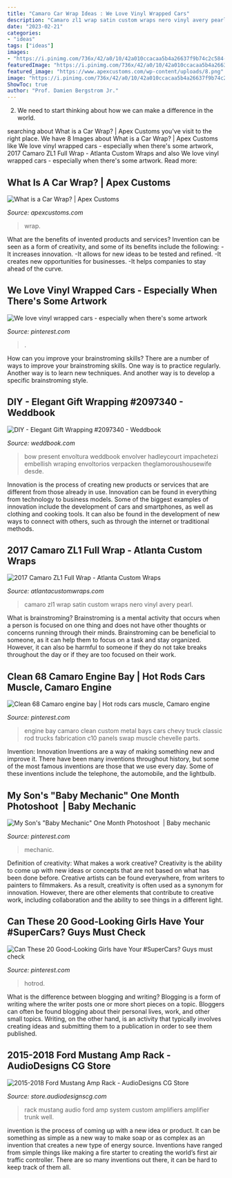 ```yaml
---
title: "Camaro Car Wrap Ideas : We Love Vinyl Wrapped Cars"
description: "Camaro zl1 wrap satin custom wraps nero vinyl avery pearl"
date: "2023-02-21"
categories:
- "ideas"
tags: ["ideas"]
images:
- "https://i.pinimg.com/736x/42/a0/10/42a010ccacaa5b4a26637f9b74c2c584--auto-design-bays.jpg"
featuredImage: "https://i.pinimg.com/736x/42/a0/10/42a010ccacaa5b4a26637f9b74c2c584--auto-design-bays.jpg"
featured_image: "https://www.apexcustoms.com/wp-content/uploads/8.png"
image: "https://i.pinimg.com/736x/42/a0/10/42a010ccacaa5b4a26637f9b74c2c584--auto-design-bays.jpg"
ShowToc: true
author: "Prof. Damien Bergstrom Jr."
---
```



2. We need to start thinking about how we can make a difference in the world.

	

		
searching about What is a Car Wrap? | Apex Customs you've visit to the right place. We have 8 Images about What is a Car Wrap? | Apex Customs like We love vinyl wrapped cars - especially when there&#039;s some artwork, 2017 Camaro ZL1 Full Wrap - Atlanta Custom Wraps and also We love vinyl wrapped cars - especially when there&#039;s some artwork. Read more:
		
    
## What Is A Car Wrap? | Apex Customs

<img loading=lazy src="https://www.apexcustoms.com/wp-content/uploads/8.png" onerror="this.onerror=null;this.src='https://tse4.mm.bing.net/th?id=OIP.dVA8cL9_EGMgLGsJ-XSCzgHaES&amp;pid=15.1';" alt="What is a Car Wrap? | Apex Customs">

_Source: apexcustoms.com_

>wrap. 

	

What are the benefits of invented products and services?
Invention can be seen as a form of creativity, and some of its benefits include the following: 
-It increases innovation. 
-It allows for new ideas to be tested and refined. 
-It creates new opportunities for businesses. 
-It helps companies to stay ahead of the curve.

    
## We Love Vinyl Wrapped Cars - Especially When There&#039;s Some Artwork

<img loading=lazy src="https://i.pinimg.com/736x/23/23/df/2323dfa630efc8d1276c2884ceddf822.jpg" onerror="this.onerror=null;this.src='https://tse4.mm.bing.net/th?id=OIP.ZHGMpv60xb5lDXD8G56EGQHaD2&amp;pid=15.1';" alt="We love vinyl wrapped cars - especially when there&#039;s some artwork">

_Source: pinterest.com_

>. 

	

How can you improve your brainstroming skills?
There are a number of ways to improve your brainstroming skills. One way is to practice regularly. Another way is to learn new techniques. And another way is to develop a specific brainstroming style.

    
## DIY - Elegant Gift Wrapping #2097340 - Weddbook

<img loading=lazy src="http://s3.weddbook.me/t1/2/0/9/2097340/elegant-gift-wrapping.jpg" onerror="this.onerror=null;this.src='https://tse1.mm.bing.net/th?id=OIP.BTT-mTguTHrCzD2pLhVTEQHaJ3&amp;pid=15.1';" alt="DIY - Elegant Gift Wrapping #2097340 - Weddbook">

_Source: weddbook.com_

>bow present envoltura weddbook envolver hadleycourt impachetezi embellish wraping envoltorios verpacken theglamoroushousewife desde. 

	

Innovation is the process of creating new products or services that are different from those already in use. Innovation can be found in everything from technology to business models. Some of the biggest examples of innovation include the development of cars and smartphones, as well as clothing and cooking tools. It can also be found in the development of new ways to connect with others, such as through the internet or traditional methods.

    
## 2017 Camaro ZL1 Full Wrap - Atlanta Custom Wraps

<img loading=lazy src="http://atlantacustomwraps.com/wp-content/uploads/2017/02/Custom-Vinyl-Wrap-2-17-2017-camaro-nero-1024x698.jpg" onerror="this.onerror=null;this.src='https://tse2.mm.bing.net/th?id=OIP.Q6hRHE9ENT_IelhwT-hu1gHaFD&amp;pid=15.1';" alt="2017 Camaro ZL1 Full Wrap - Atlanta Custom Wraps">

_Source: atlantacustomwraps.com_

>camaro zl1 wrap satin custom wraps nero vinyl avery pearl. 

	

What is brainstroming?
Brainstroming is a mental activity that occurs when a person is focused on one thing and does not have other thoughts or concerns running through their minds. Brainstroming can be beneficial to someone, as it can help them to focus on a task and stay organized. However, it can also be harmful to someone if they do not take breaks throughout the day or if they are too focused on their work.

    
## Clean 68 Camaro Engine Bay | Hot Rods Cars Muscle, Camaro Engine

<img loading=lazy src="https://i.pinimg.com/736x/42/a0/10/42a010ccacaa5b4a26637f9b74c2c584--auto-design-bays.jpg" onerror="this.onerror=null;this.src='https://tse4.mm.bing.net/th?id=OIP.HS3lMCv8RO_NBkZYUXWm2wHaE7&amp;pid=15.1';" alt="Clean 68 Camaro engine bay | Hot rods cars muscle, Camaro engine">

_Source: pinterest.com_

>engine bay camaro clean custom metal bays cars chevy truck classic rod trucks fabrication c10 panels swap muscle chevelle parts. 

	

Invention: Innovation
Inventions are a way of making something new and improve it. There have been many inventions throughout history, but some of the most famous inventions are those that we use every day. Some of these inventions include the telephone, the automobile, and the lightbulb.

    
## My Son&#039;s &quot;Baby Mechanic&quot; One Month Photoshoot ️ | Baby Mechanic

<img loading=lazy src="https://i.pinimg.com/736x/58/fc/f0/58fcf0a7dc1d83a484f66b92fdb13f3b--baby-mechanic-one-month.jpg" onerror="this.onerror=null;this.src='https://tse1.mm.bing.net/th?id=OIP.pFcwmtVS_88D2D81tnITyAHaE7&amp;pid=15.1';" alt="My Son&#039;s &quot;Baby Mechanic&quot; One Month Photoshoot ️ | Baby mechanic">

_Source: pinterest.com_

>mechanic. 

	

Definition of creativity: What makes a work creative?
Creativity is the ability to come up with new ideas or concepts that are not based on what has been done before. Creative artists can be found everywhere, from writers to painters to filmmakers. As a result, creativity is often used as a synonym for innovation. However, there are other elements that contribute to creative work, including collaboration and the ability to see things in a different light.

    
## Can These 20 Good-Looking Girls Have Your #SuperCars? Guys Must Check

<img loading=lazy src="https://i.pinimg.com/736x/80/93/1e/80931e5ec2b7778420f188b5e5b57665.jpg" onerror="this.onerror=null;this.src='https://tse3.mm.bing.net/th?id=OIP.UczmcuhYLW5FgVC0rkMnLgAAAA&amp;pid=15.1';" alt="Can These 20 Good-Looking Girls have Your #SuperCars? Guys must check">

_Source: pinterest.com_

>hotrod. 

	

What is the difference between blogging and writing?
Blogging is a form of writing where the writer posts one or more short pieces on a topic. Bloggers can often be found blogging about their personal lives, work, and other small topics. Writing, on the other hand, is an activity that typically involves creating ideas and submitting them to a publication in order to see them published.

    
## 2015-2018 Ford Mustang Amp Rack - AudioDesigns CG Store

<img loading=lazy src="https://store.audiodesignscg.com/wp-content/uploads/2017/06/unnamed-5.jpg" onerror="this.onerror=null;this.src='https://tse3.mm.bing.net/th?id=OIP.bV4vBEIizYxuhuosIv3I1gHaFj&amp;pid=15.1';" alt="2015-2018 Ford Mustang Amp Rack - AudioDesigns CG Store">

_Source: store.audiodesignscg.com_

>rack mustang audio ford amp system custom amplifiers amplifier trunk well. 

	

invention is the process of coming up with a new idea or product. It can be something as simple as a new way to make soap or as complex as an invention that creates a new type of energy source. Inventions have ranged from simple things like making a fire starter to creating the world’s first air traffic controller. There are so many inventions out there, it can be hard to keep track of them all.

